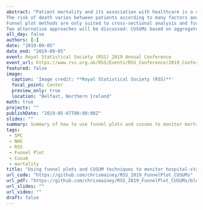 ```yaml
---
abstract: "Patient mortality and its association with healthcare is a contentious topic, with a strong academic history, and various entrenched views.  Despite differing opinions, hospitals and regulatory bodies routinely measure and monitor mortality rates, regarding them as ‘smoke alarms’ related to quality of care.  Many of the techniques used for monitoring were described in an influential RSS paper by Spiegelhalter et al. (2012), and this talk describes them in practice in the NHS.
The risk of death varies between patients according to many factors and these factors must be taken into account when monitoring mortality.  Two of the most common indicators: the Summary Hospital-level Mortality Index (SHMI) and the Hospital Standardised Mortality Ratio (HSMR) are calculated as indirectly-standardised ratios of observed and ‘expected’ deaths.  They vary in their predictors and definitions, but both use logistic regression to predict the risk of death per patient, and the sum of the risk scores form counts ‘expected’ deaths at organisations.  These methods are commonly presented as ‘funnel plots,’ and use control limits to identify outlier organisations.  These techniques, based on the Poisson distribution, suffer from overdispersion and this talk will discuss adjustments techniques. 
Funnel plot methods are only suited to cross-sectional analysis and further techniques are required to monitor over time.  This talk will discuss risk-adjusted CUSUM techniques, as used by NHS regulator the Care Quality Commission (CQC) and Imperial College’s mortality monitoring system.  It explains how they are calculated, the differences between techniques, and how they are used in practice.
Two alternative approaches will be discussed: CUSUMs based on aggregated data using z-scores, and patient-level log-likelihood charts.  These charts have different processes for setting trigger thresholds and involving simulation or approximation techniques.  Examples of techniques will be shown using R, and shortcomings such as the effects of overdispersion and false positives will be discussed."
all_day: false
authors: [~]
date: "2019-09-05"
date_end: "2019-09-05"
event: Royal Statistical Society (RSS) 2019 Annual Conference
event_url: https://www.rss.org.uk/RSS/Events/RSS_Conference/2019_Conference/RSS/Events/Conference/2019_conference.aspx?hkey=2a432b6b-6baf-4bc3-baa4-063221c13ab8
featured: false
image:
  caption: 'Image credit: **Royal Statistical Society (RSS)**'
  focal_point: Center
  preview_only: true
  location: "Belfast, Northern Ireland"
math: true
projects: ""
publishDate: "2019-05-07T00:00:00Z"
slides: ""
summary: Summary of how to use funnel plots and cusums to monitor mortality
tags: 
 - SPC
 - NHS
 - RSS
 - Funnel Plot
 - Cusum
 - mortality
title: "Using funnel plots and CUSUM techniques to monitor hospital-standardised mortality"
url_code: "https://github.com/chrismainey/RSS_2019_FunnelPlot_CUSUMs"
url_pdf: "https://github.com/chrismainey/RSS_2019_FunnelPlot_CUSUMs/blob/master/Slides.pdf"
url_slides: ""
url_video: ""
draft: false
---
```

